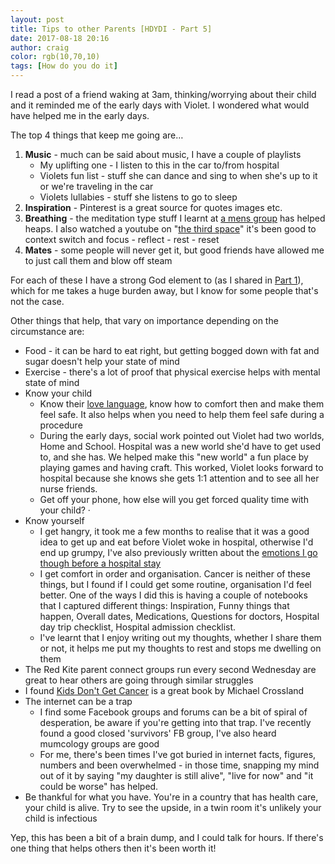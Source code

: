 ```yaml
---
layout: post
title: Tips to other Parents [HDYDI - Part 5]
date: 2017-08-18 20:16
author: craig
color: rgb(10,70,10)
tags: [How do you do it]
---
```

I read a post of a friend waking at 3am, thinking/worrying about their child and it reminded me of the early days with Violet. I wondered what would have helped me in the early days.

The top 4 things that keep me going are…
<ol>
	<li><strong>Music</strong> - much can be said about music, I have a couple of playlists
<ul>
	<li>My uplifting one - I listen to this in the car to/from hospital</li>
	<li>Violets fun list - stuff she can dance and sing to when she's up to it or we're traveling in the car</li>
	<li>Violets lullabies - stuff she listens to go to sleep</li>
</ul>
</li>
	<li><strong>Inspiration</strong> - Pinterest is a great source for quotes images etc.</li>
	<li><strong>Breathing</strong> - the meditation type stuff I learnt at <a href="https://seaboxes.wordpress.com/2017/08/16/mates-how-do-you-do-it-part-3/">a mens group</a> has helped heaps. I also watched a youtube on "<a href="https://www.youtube.com/watch?v=dpk_dssZXqs">the third space</a>" it's been good to context switch and focus - reflect - rest - reset</li>
	<li><strong>Mates</strong> - some people will never get it, but good friends have allowed me to just call them and blow off steam</li>
</ol>
For each of these I have a strong God element to (as I shared in <a href="https://seaboxes.wordpress.com/2017/08/14/god-how-do-you-do-it-part-1/">Part 1</a>), which for me takes a huge burden away, but I know for some people that's not the case.

Other things that help, that vary on importance depending on the circumstance are:
<ul>
	<li>Food - it can be hard to eat right, but getting bogged down with fat and sugar doesn't help your state of mind</li>
	<li>Exercise - there's a lot of proof that physical exercise helps with mental state of mind</li>
	<li>Know your child
<ul>
	<li>Know their <a href="http://www.imom.com/using-choices-discover-childs-love-language/">love language</a>, know how to comfort then and make them feel safe. It also helps when you need to help them feel safe during a procedure</li>
	<li>During the early days, social work pointed out Violet had two worlds, Home and School. Hospital was a new world she'd have to get used to, and she has. We helped make this "new world" a fun place by playing games and having craft. This worked, Violet looks forward to hospital because she knows she gets 1:1 attention and to see all her nurse friends.</li>
	<li>Get off your phone, how else will you get forced quality time with your child? ·</li>
</ul>
</li>
	<li>Know yourself
<ul>
	<li>I get hangry, it took me a few months to realise that it was a good idea to get up and eat before Violet woke in hospital, otherwise I'd end up grumpy, I've also previously written about the <a href="https://seaboxes.wordpress.com/2016/09/25/pre-admission-tradition/">emotions I go though before a hospital stay</a></li>
	<li>I get comfort in order and organisation. Cancer is neither of these things, but I found if I could get some routine, organisation I'd feel better. One of the ways I did this is having a couple of notebooks that I captured different things: Inspiration, Funny things that happen, Overall dates, Medications, Questions for doctors, Hospital day trip checklist, Hospital admission checklist.</li>
	<li>I've learnt that I enjoy writing out my thoughts, whether I share them or not, it helps me put my thoughts to rest and stops me dwelling on them</li>
</ul>
</li>
	<li>The Red Kite parent connect groups run every second Wednesday are great to hear others are going through similar struggles</li>
	<li>I found <a href="https://www.amazon.com.au/Kids-Dont-Get-Cancer-Remarkably-ebook/dp/B018J9VJYE">Kids Don't Get Cancer</a> is a great book by Michael Crossland</li>
	<li>The internet can be a trap
<ul>
	<li>I find some Facebook groups and forums can be a bit of spiral of desperation, be aware if you're getting into that trap. I've recently found a good closed 'survivors' FB group, I've also heard mumcology groups are good</li>
	<li>For me, there's been times I've got buried in internet facts, figures, numbers and been overwhelmed - in those time, snapping my mind out of it by saying "my daughter is still alive", "live for now" and "it could be worse" has helped.</li>
</ul>
</li>
	<li>Be thankful for what you have. You're in a country that has health care, your child is alive. Try to see the upside, in a twin room it's unlikely your child is infectious</li>
</ul>
Yep, this has been a bit of a brain dump, and I could talk for hours. If there's one thing that helps others then it's been worth it!

